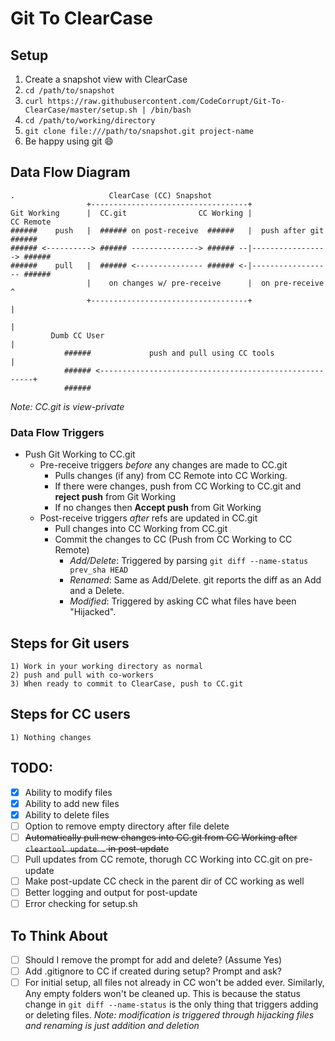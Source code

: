 # Git To ClearCase

## Setup
1. Create a snapshot view with ClearCase
2. `cd /path/to/snapshot`
3. `curl https://raw.githubusercontent.com/CodeCorrupt/Git-To-ClearCase/master/setup.sh | /bin/bash`
4. `cd /path/to/working/directory`
5. `git clone file:///path/to/snapshot.git project-name`
6. Be happy using git :smile:

## Data Flow Diagram
```
.                     ClearCase (CC) Snapshot
                 +-----------------------------------+
Git Working      |  CC.git                CC Working |                CC Remote
######    push   |  ###### on post-receive  ######   |  push after git   ######
###### <----------> ###### ---------------> ###### --|-----------------> ######
######    pull   |  ###### <--------------- ###### <-|------------------ ######
                 |    on changes w/ pre-receive      |  on pre-receive     ^
                 +-----------------------------------+                     |
                                                                           |
         Dumb CC User                                                      |
            ######             push and pull using CC tools                |
            ###### <-------------------------------------------------------+
            ######
```
_Note: CC.git is view-private_

### Data Flow Triggers
* Push Git Working to CC.git
  * Pre-receive triggers _before_ any changes are made to CC.git
    * Pulls changes (if any) from CC Remote into CC Working.
    * If there were changes, push from CC Working to CC.git and **reject push** from Git Working
    * If no changes then **Accept push** from Git Working
  * Post-receive triggers _after_ refs are updated in CC.git
    * Pull changes into CC Working from CC.git
    * Commit the changes to CC (Push from CC Working to CC Remote)
      * *Add/Delete*: Triggered by parsing `git diff --name-status prev_sha HEAD`
      * *Renamed*: Same as Add/Delete. git reports the diff as an Add and a Delete.
      * *Modified*: Triggered by asking CC what files have been "Hijacked".

## Steps for Git users
```
1) Work in your working directory as normal
2) push and pull with co-workers
3) When ready to commit to ClearCase, push to CC.git
```

## Steps for CC users
```
1) Nothing changes
```

## TODO:
- [x] Ability to modify files
- [x] Ability to add new files
- [x] Ability to delete files
- [ ] Option to remove empty directory after file delete
- [ ] ~~Automatically pull new changes into CC.git from CC Working after `cleartool update .` in post-update~~
- [ ] Pull updates from CC remote, thorugh CC Working into CC.git on pre-update
- [ ] Make post-update CC check in the parent dir of CC working as well
- [ ] Better logging and output for post-update
- [ ] Error checking for setup.sh

## To Think About
- [ ] Should I remove the prompt for add and delete? (Assume Yes)
- [ ] Add .gitignore to CC if created during setup? Prompt and ask?
- [ ] For initial setup, all files not already in CC won't be added ever. Similarly, Any empty folders won't be cleaned up. This is because the status change in `git diff --name-status` is the only thing that triggers adding or deleting files. _Note: modification is triggered through hijacking files and renaming is just addition and deletion_
